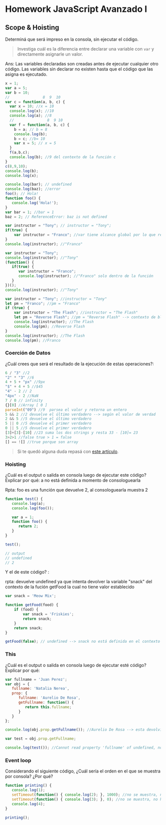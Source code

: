 
# Homework JavaScript Avanzado I

## Scope & Hoisting

Determiná que será impreso en la consola, sin ejecutar el código.

> Investiga cuál es la diferencia entre declarar una variable con `var` y directamente asignarle un valor.

Ans: Las variables declaradas son creadas antes de ejecutar cualquier otro código. Las variables sin declarar no existen hasta que el código que las asigna es ejecutado.
```javascript
x = 1;
var a = 5;
var b = 10;
//               8  9  10
var c = function(a, b, c) {
  var x = 10; //x = 10
  console.log(x); //10
  console.log(a); //8
  //               8  9 10  
  var f = function(a, b, c) {
    b = a; // b = 8
    console.log(b);
    b = c; //b= 10
    var x = 5; // x = 5
  }
  f(a,b,c);
  console.log(b); //9 del contexto de la función c
}
c(8,9,10);
console.log(b);
console.log(x);
```
<!-- output
10
8
8
9
10
1 -->


```javascript
console.log(bar); // undefined
console.log(baz); //error
foo(); // Hola!
function foo() { 
   console.log('Hola!'); 
}
var bar = 1; //bar = 1
baz = 2; // ReferenceError: baz is not defined
```

```javascript
var instructor = "Tony"; // instructor = "Tony";
if(true) {
    var instructor = "Franco"; //var tiene alcance global por lo que remplaza la global
}
console.log(instructor); //"Franco"
```

```javascript
var instructor = "Tony";
console.log(instructor); //"Tony"
(function() {
   if(true) {
      var instructor = "Franco"; 
      console.log(instructor); //"Franco" solo dentro de la función
   }
})();
console.log(instructor); //"Tony"
```

```javascript
var instructor = "Tony"; //instructor = "Tony"
let pm = "Franco"; //pm = "Franco"
if (true) {
    var instructor = "The Flash"; //instructor = "The Flash"
    let pm = "Reverse Flash"; //pm = "Reverse Flash" --> contexto de bloque
    console.log(instructor); //The Flash
    console.log(pm); //Reverse Flash
}
console.log(instructor); //The Flash
console.log(pm); //Franco

```
### Coerción de Datos

¿Cuál crees que será el resultado de la ejecución de estas operaciones?:

```javascript
6 / "3" //2
"2" * "3" //6
4 + 5 + "px" //9px
"$" + 4 + 5 //$45
"4" - 2 // 2
"4px" - 2 //NaN
7 / 0 // infinity
{}[0] //Array [ 0 ]
parseInt("09") //9  parsea el valor y retorna un entero
5 && 2 //2 devuelve el último verdadero --> según el valor de verdad
2 && 5 //5 devuelve el último verdadero
5 || 0 //5 devuelve el primer verdadero
0 || 5 //5 devuelve el primer verdadero
[3]+[3]-[10] //23 suma los dos strings y resta 33 - [10]= 23
3>2>1 //false true > 1 = false
[] == ![] //true porque son array 
```

> Si te quedó alguna duda repasá con [este artículo](http://javascript.info/tutorial/object-conversion).


### Hoisting

¿Cuál es el output o salida en consola luego de ejecutar este código? Explicar por qué:
a no está definida a momento de consologuearla

Rpta: foo es una función que devuelve 2, al consologuearla muestra 2
```javascript
function test() {
   console.log(a);
   console.log(foo());

   var a = 1;
   function foo() {
      return 2;
   }
}

test();

// output
// undefined
// 2

```

Y el de este código? :

rpta: devuelve undefined ya que intenta devolver la variable "snack" del contexto de la fución getFood la cual no tiene valor establecido

```javascript
var snack = 'Meow Mix';

function getFood(food) {
    if (food) {
        var snack = 'Friskies';
        return snack;
    }
    return snack;
}

getFood(false); // undefined --> snack no está definida en el contexto de la función
```
### This

¿Cuál es el output o salida en consola luego de ejecutar esté código? Explicar por qué:

```javascript
var fullname = 'Juan Perez';
var obj = {
   fullname: 'Natalia Nerea',
   prop: {
      fullname: 'Aurelio De Rosa',
      getFullname: function() {
         return this.fullname;
      }
   }
};

console.log(obj.prop.getFullname()); //Aurelio De Rosa --> esta devolviendo el fullname de la prop del objeto

var test = obj.prop.getFullname; 

console.log(test()); //Cannot read property 'fullname' of undefined, no estamos llamando al metodo getFullname con sus parentesis, deberia ser "var test = obj.prop.getFullname()" y el console.log(test)
```

### Event loop

Considerando el siguiente código, ¿Cuál sería el orden en el que se muestra por consola? ¿Por qué?

```javascript
function printing() {
   console.log(1);
   setTimeout(function() { console.log(2); }, 1000); //no se muestra, no ha sido invocada
   setTimeout(function() { console.log(3); }, 0); //no se muestra, no ha sido invocada
   console.log(4);
}

printing();
```
<!-- 
output

1
4
 -->
